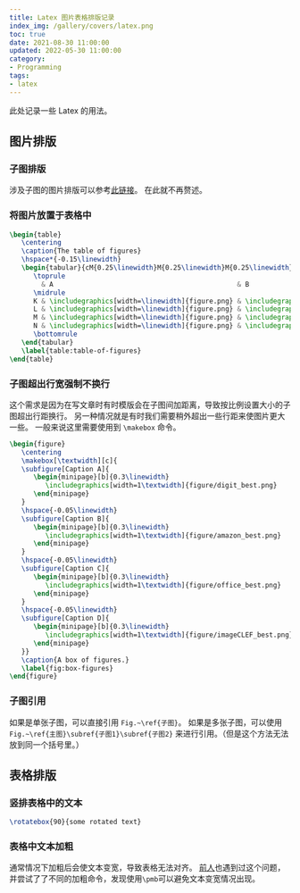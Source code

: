 ```yaml
---
title: Latex 图片表格排版记录
index_img: /gallery/covers/latex.png
toc: true
date: 2021-08-30 11:00:00
updated: 2022-05-30 11:00:00
category:
- Programming
tags:
- latex
---
```


<!-- omit in toc -->
此处记录一些 Latex 的用法。

<!-- more -->

## 图片排版

### 子图排版

涉及子图的图片排版可以参考[此链接](https://blog.csdn.net/a6822342/article/details/80533135)。
在此就不再赘述。

### 将图片放置于表格中

``` LaTeX
\begin{table}
   \centering
   \caption{The table of figures}
   \hspace*{-0.15\linewidth}
   \begin{tabular}{cM{0.25\linewidth}M{0.25\linewidth}M{0.25\linewidth}M{0.25\linewidth}}
      \toprule
        & A                                              & B                                              & C                                              & D                                              \\
      \midrule
      K & \includegraphics[width=\linewidth]{figure.png} & \includegraphics[width=\linewidth]{figure.png} & \includegraphics[width=\linewidth]{figure.png} & \includegraphics[width=\linewidth]{figure.png} \\
      L & \includegraphics[width=\linewidth]{figure.png} & \includegraphics[width=\linewidth]{figure.png} & \includegraphics[width=\linewidth]{figure.png} & \includegraphics[width=\linewidth]{figure.png} \\
      M & \includegraphics[width=\linewidth]{figure.png} & \includegraphics[width=\linewidth]{figure.png} & \includegraphics[width=\linewidth]{figure.png} & \includegraphics[width=\linewidth]{figure.png} \\
      N & \includegraphics[width=\linewidth]{figure.png} & \includegraphics[width=\linewidth]{figure.png} & \includegraphics[width=\linewidth]{figure.png} & \includegraphics[width=\linewidth]{figure.png} \\
      \bottomrule
   \end{tabular}
   \label{table:table-of-figures}
\end{table}
```

### 子图超出行宽强制不换行

这个需求是因为在写文章时有时模版会在子图间加距离，导致按比例设置大小的子图超出行距换行。
另一种情况就是有时我们需要稍外超出一些行距来使图片更大一些。
一般来说这里需要使用到 `\makebox` 命令。

``` LaTeX
\begin{figure}
   \centering
   \makebox[\textwidth][c]{
   \subfigure[Caption A]{
      \begin{minipage}[b]{0.3\linewidth}
         \includegraphics[width=1\textwidth]{figure/digit_best.png}
      \end{minipage}
   }
   \hspace{-0.05\linewidth}
   \subfigure[Caption B]{
      \begin{minipage}[b]{0.3\linewidth}
         \includegraphics[width=1\textwidth]{figure/amazon_best.png}
      \end{minipage}
   }
   \hspace{-0.05\linewidth}
   \subfigure[Caption C]{
      \begin{minipage}[b]{0.3\linewidth}
         \includegraphics[width=1\textwidth]{figure/office_best.png}
      \end{minipage}
   }
   \hspace{-0.05\linewidth}
   \subfigure[Caption D]{
      \begin{minipage}[b]{0.3\linewidth}
         \includegraphics[width=1\textwidth]{figure/imageCLEF_best.png}
      \end{minipage}
   }}
   \caption{A box of figures.}
   \label{fig:box-figures}
\end{figure}
```

### 子图引用

如果是单张子图，可以直接引用 `Fig.~\ref{子图}`。
如果是多张子图，可以使用 `Fig.~\ref{主图}\subref{子图1}\subref{子图2}` 来进行引用。（但是这个方法无法放到同一个括号里。）

## 表格排版

### 竖排表格中的文本

``` LaTeX
\rotatebox{90}{some rotated text}
```

### 表格中文本加粗

通常情况下加粗后会使文本变宽，导致表格无法对齐。
[前人](https://blog.csdn.net/a411358606/article/details/120121332)也遇到过这个问题，并尝试了了不同的加粗命令，发现使用`\pmb`可以避免文本变宽情况出现。